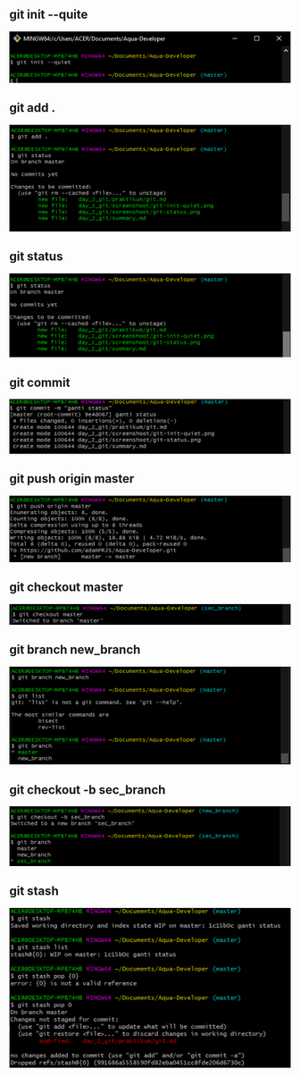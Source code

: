 ## git init --quite
![](../screenshoot/git-init-quiet.png)

## git add .
![](../screenshoot/git-add.png)

## git status
![](../screenshoot/git-status1.png)

## git commit
![](../screenshoot/git-commit.png)

## git push origin master
![](../screenshoot/git-push-org-master.png)

## git checkout master
![](../screenshoot/git-chk-master.png)

## git branch new_branch
![](../screenshoot/git-branch-newbrch.png)

## git checkout -b sec_branch
![](../screenshoot/branch-sec_branch.png)

## git stash
![](../screenshoot/git-stash.png)